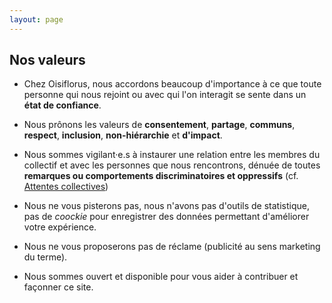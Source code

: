 ```yaml
---
layout: page
---
```


## Nos valeurs

- Chez Oisiflorus, nous accordons beaucoup d'importance à ce que toute personne qui nous rejoint ou avec qui l'on interagit se sente dans un **état de confiance**.  

- Nous prônons les valeurs de **consentement**, **partage**, **communs**, **respect**, **inclusion**, **non-hiérarchie** et **d'impact**.

- Nous sommes vigilant&#183;e.s à instaurer une relation entre les membres du collectif et avec les personnes que nous rencontrons, dénuée de toutes **remarques ou comportements discriminatoires et oppressifs** (cf. [Attentes collectives](/attentes-collectives))

- Nous ne vous pisterons pas, nous n'avons pas d'outils de statistique, pas de _coockie_ pour enregistrer des données permettant d'améliorer votre expérience.

- Nous ne vous proposerons pas de réclame (publicité au sens marketing du terme).

- Nous sommes ouvert et disponible pour vous aider à contribuer et façonner ce site.
